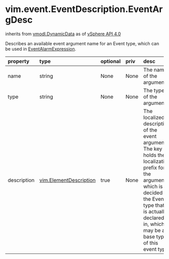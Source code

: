 vim.event.EventDescription.EventArgDesc
=======================================
inherits from [vmodl.DynamicData](docs/vmodl.DynamicData.md)
as of [vSphere API 4.0](vim.version.md#vim.version.version5)


Describes an available event argument name for an Event type, which  can be used in <a href="vim.alarm.EventAlarmExpression.md">EventAlarmExpression</a>.

| property | type | optional | priv | desc |
|:---------|:-----|:---------|:-----|:-----|
| name | string | None | None | The name of the argument |
| type | string | None | None | The type of the argument. |
| description | [vim.ElementDescription](vim.ElementDescription.md "vim.ElementDescription") | true | None | The localized description of the event argument. The key holds  the localization prefix for the argument, which is decided by  the Event type that it is actually declared in, which may be a  base type of this event type. |


